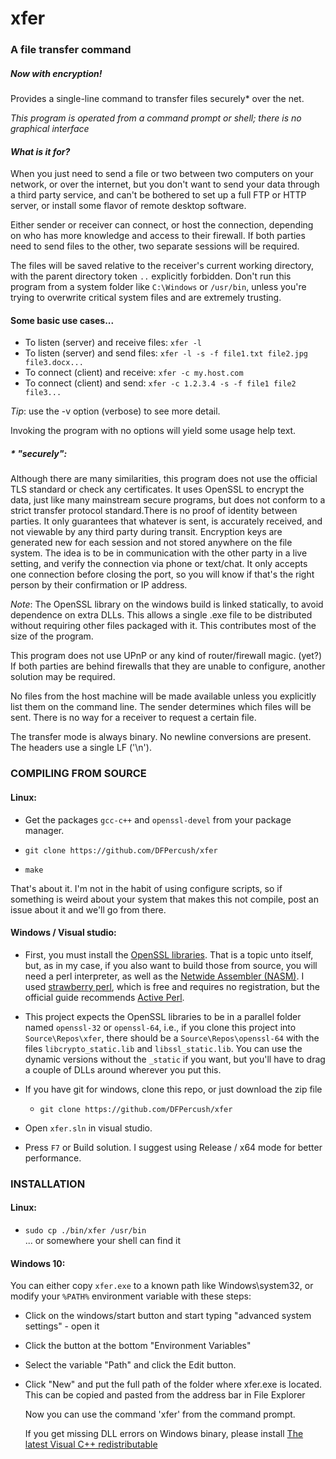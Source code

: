 # xfer
### A file transfer command

##### _Now with encryption!_

Provides a single-line command to transfer files securely\* over the net.

_This program is operated from a command prompt or shell; there is no graphical interface_

#### _What is it for?_
When you just need to send a file or two between two computers on your network, or over the internet,
but you don't want to send your data through a third party service, and can't be bothered
to set up a full FTP or HTTP server, or install some flavor of remote desktop software.

Either sender or receiver can connect, or host the connection, depending on who has more
knowledge and access to their firewall. If both parties need to send files to the other,
two separate sessions will be required.

The files will be saved relative to the receiver's current working directory,
with the parent directory token `..` explicitly forbidden.
Don't run this program from a system folder like `C:\Windows` or `/usr/bin`,
unless you're trying to overwrite critical system files and are extremely trusting.

#### Some basic use cases...  

 * To listen (server) and receive files: `xfer -l`  
 * To listen (server) and send files: `xfer -l -s -f file1.txt file2.jpg file3.docx...`  
 * To connect (client) and receive: `xfer -c my.host.com`  
 * To connect (client) and send: `xfer -c 1.2.3.4 -s -f file1 file2 file3...`  

_Tip_: use the -v option (verbose) to see more detail.

Invoking the program with no options will yield some usage help text.


##### \* "securely":  
Although there are many similarities, this program does not use the official TLS standard
or check any certificates. It uses OpenSSL to encrypt the data, just like many mainstream
secure programs, but does not conform to a strict transfer protocol standard.There is no proof of 
identity between parties. It only guarantees that whatever is sent, is accurately received, and 
not viewable by any third party during transit. Encryption keys are generated new for each session
and not stored anywhere on the file system.
The idea is to be in communication with the other party in a live setting, and verify the
connection via phone or text/chat. It only accepts one connection before closing the port,
so you will know if that's the right person by their confirmation or IP address.

_Note_: The OpenSSL library on the windows build is linked statically, to avoid dependence on extra DLLs.
This allows a single .exe file to be distributed without requiring other files packaged with it.
This contributes most of the size of the program.

This program does not use UPnP or any kind of router/firewall magic. (yet?)
If both parties are behind firewalls that they are unable to configure, 
another solution may be required.

No files from the host machine will be made available unless you explicitly list them on 
the command line. The sender determines which files will be sent. There is no way for a
receiver to request a certain file.

The transfer mode is always binary. No newline conversions are present. The headers use a single LF ('\n').



### COMPILING FROM SOURCE

#### Linux:
 * Get the packages `gcc-c++` and `openssl-devel` from your package manager.

 * `git clone https://github.com/DFPercush/xfer`

 * `make`

 That's about it. I'm not in the habit of using configure scripts, so if 
something is weird about your system that makes this not compile, post
    an issue about it and we'll go from there.

#### Windows / Visual studio:
* First, you must install the [OpenSSL libraries](https://wiki.openssl.org/index.php/Compilation_and_Installation). That is a topic unto itself, but, as in my case, if you also want to build those from source, you will need a perl interpreter, as well as the [Netwide Assembler (NASM)](https://www.nasm.us/). I used [strawberry perl](http://www.strawberryperl.com/), which is free and requires no registration, but the official guide recommends [Active Perl](http://www.activestate.com/ActivePerl).

* This project expects the OpenSSL libraries to be in a parallel folder named `openssl-32` or `openssl-64`, i.e., if you clone this project into `Source\Repos\xfer`, there should be a `Source\Repos\openssl-64` with the files `libcrypto_static.lib` and `libssl_static.lib`. You can use the dynamic versions without the `_static` if you want, but you'll have to drag a couple of DLLs around wherever you put this.
* If you have git for windows, clone this repo, or just download the zip file
  * `git clone https://github.com/DFPercush/xfer`

* Open `xfer.sln` in visual studio.
* Press `F7` or Build solution. I suggest using Release / x64 mode for better performance.

### INSTALLATION

#### Linux:

* `sudo cp ./bin/xfer /usr/bin`  
       ... or somewhere your shell can find it

#### Windows 10:
You can either copy `xfer.exe` to a known path like Windows\system32, or modify your `%PATH%` environment variable with these steps:

* Click on the windows/start button and start typing "advanced system settings" - open it
* Click the button at the bottom "Environment Variables"
* Select the variable "Path" and click the Edit button.
* Click "New" and put the full path of the folder where xfer.exe is located.  
This can be copied and pasted from the address bar in File Explorer

   Now you can use the command 'xfer' from the command prompt.

  If you get missing DLL errors on Windows binary, please install
  [The latest Visual C++ redistributable](https://support.microsoft.com/en-us/help/2977003/the-latest-supported-visual-c-downloads)

